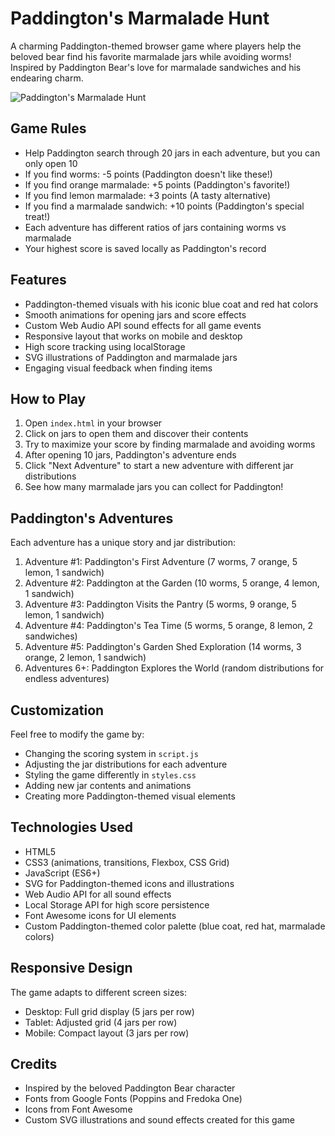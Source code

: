 # Paddington's Marmalade Hunt

A charming Paddington-themed browser game where players help the beloved bear find his favorite marmalade jars while avoiding worms! Inspired by Paddington Bear's love for marmalade sandwiches and his endearing charm.

![Paddington's Marmalade Hunt](https://via.placeholder.com/800x400/0051A8/FFFFFF?text=Paddington%27s+Marmalade+Hunt)

## Game Rules

- Help Paddington search through 20 jars in each adventure, but you can only open 10
- If you find worms: -5 points (Paddington doesn't like these!)
- If you find orange marmalade: +5 points (Paddington's favorite!)
- If you find lemon marmalade: +3 points (A tasty alternative)
- If you find a marmalade sandwich: +10 points (Paddington's special treat!)
- Each adventure has different ratios of jars containing worms vs marmalade
- Your highest score is saved locally as Paddington's record

## Features

- Paddington-themed visuals with his iconic blue coat and red hat colors
- Smooth animations for opening jars and score effects
- Custom Web Audio API sound effects for all game events
- Responsive layout that works on mobile and desktop
- High score tracking using localStorage
- SVG illustrations of Paddington and marmalade jars
- Engaging visual feedback when finding items

## How to Play

1. Open `index.html` in your browser
2. Click on jars to open them and discover their contents
3. Try to maximize your score by finding marmalade and avoiding worms
4. After opening 10 jars, Paddington's adventure ends
5. Click "Next Adventure" to start a new adventure with different jar distributions
6. See how many marmalade jars you can collect for Paddington!

## Paddington's Adventures

Each adventure has a unique story and jar distribution:

1. Adventure #1: Paddington's First Adventure (7 worms, 7 orange, 5 lemon, 1 sandwich)
2. Adventure #2: Paddington at the Garden (10 worms, 5 orange, 4 lemon, 1 sandwich)
3. Adventure #3: Paddington Visits the Pantry (5 worms, 9 orange, 5 lemon, 1 sandwich)
4. Adventure #4: Paddington's Tea Time (5 worms, 5 orange, 8 lemon, 2 sandwiches)
5. Adventure #5: Paddington's Garden Shed Exploration (14 worms, 3 orange, 2 lemon, 1 sandwich)
6. Adventures 6+: Paddington Explores the World (random distributions for endless adventures)

## Customization

Feel free to modify the game by:
- Changing the scoring system in `script.js`
- Adjusting the jar distributions for each adventure
- Styling the game differently in `styles.css` 
- Adding new jar contents and animations
- Creating more Paddington-themed visual elements

## Technologies Used

- HTML5
- CSS3 (animations, transitions, Flexbox, CSS Grid)
- JavaScript (ES6+)
- SVG for Paddington-themed icons and illustrations
- Web Audio API for all sound effects
- Local Storage API for high score persistence
- Font Awesome icons for UI elements
- Custom Paddington-themed color palette (blue coat, red hat, marmalade colors)

## Responsive Design

The game adapts to different screen sizes:
- Desktop: Full grid display (5 jars per row)
- Tablet: Adjusted grid (4 jars per row)
- Mobile: Compact layout (3 jars per row)

## Credits

- Inspired by the beloved Paddington Bear character
- Fonts from Google Fonts (Poppins and Fredoka One)
- Icons from Font Awesome
- Custom SVG illustrations and sound effects created for this game